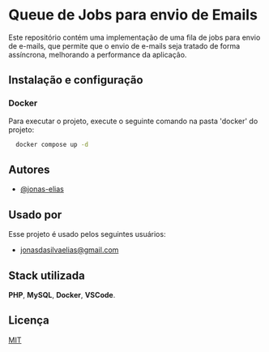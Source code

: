 # Queue de Jobs para envio de Emails

Este repositório contém uma implementação de uma fila de jobs para envio de e-mails, que permite que o envio de e-mails seja tratado de forma assíncrona, melhorando a performance da aplicação.

## Instalação e configuração

### Docker
Para executar o projeto, execute o seguinte comando na pasta 'docker' do projeto:

```bash
  docker compose up -d
```

## Autores

- [@jonas-elias](https://github.com/jonas-elias)

## Usado por

Esse projeto é usado pelos seguintes usuários:

- jonasdasilvaelias@gmail.com

## Stack utilizada

**PHP**, **MySQL**, **Docker**, **VSCode**.

## Licença

[MIT](https://choosealicense.com/licenses/mit/)
